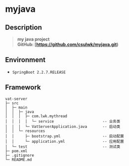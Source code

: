 # myjava

## Description 
> **my java project**  
> **GitHub: [https://github.com/csulwk/myjava.git)**  

## Environment
* `SpringBoot 2.2.7.RELEASE`  

## Framework
```
vat-server  
├─ src  
│  ├─ main
│  │  ├─ java
│  │  │  ├─ com.lwk.mythread
│  │  │  │  └─ service                      -- 业务类
│  │  │  └─ VatServerApplication.java       -- 启动类
│  │  └─ resources
│  │     ├─ bootstrap.yml                   -- 启动配置
│  │     └─ application.yml                 -- 应用配置
│  └─ test                                  -- 测试类
├─ pom.xml
├─ .gitignore
└─ README.md
```

